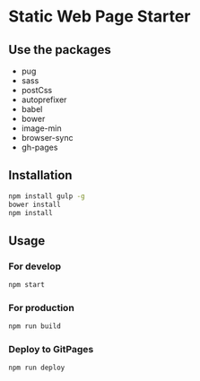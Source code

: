 # Static Web Page Starter

## Use the packages

- pug
- sass
- postCss
- autoprefixer
- babel
- bower
- image-min
- browser-sync
- gh-pages

## Installation

```sh
npm install gulp -g
bower install
npm install
```

## Usage

### For develop

```sh
npm start
```

### For production

```sh
npm run build
```

### Deploy to GitPages

```sh
npm run deploy
```
